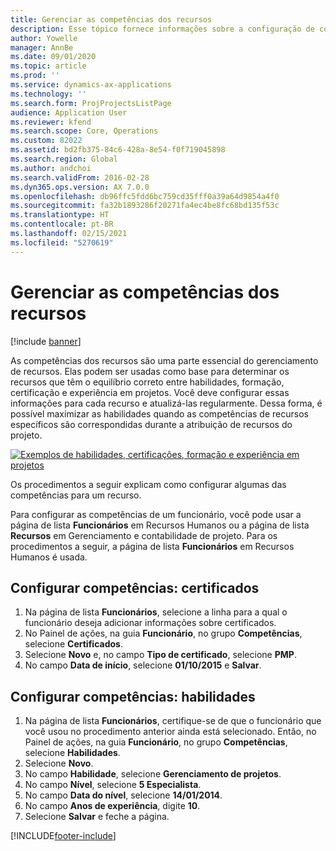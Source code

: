 ```yaml
---
title: Gerenciar as competências dos recursos
description: Esse tópico fornece informações sobre a configuração de competências para recursos do projeto.
author: Yowelle
manager: AnnBe
ms.date: 09/01/2020
ms.topic: article
ms.prod: ''
ms.service: dynamics-ax-applications
ms.technology: ''
ms.search.form: ProjProjectsListPage
audience: Application User
ms.reviewer: kfend
ms.search.scope: Core, Operations
ms.custom: 82022
ms.assetid: bd2fb375-84c6-428a-8e54-f0f719045898
ms.search.region: Global
ms.author: andchoi
ms.search.validFrom: 2016-02-28
ms.dyn365.ops.version: AX 7.0.0
ms.openlocfilehash: db96ffc5fdd6bc759cd35fff0a39a64d9854a4f0
ms.sourcegitcommit: fa32b1893286f20271fa4ec4be8fc68bd135f53c
ms.translationtype: HT
ms.contentlocale: pt-BR
ms.lasthandoff: 02/15/2021
ms.locfileid: "5270619"
---
```

# <a name="manage-resource-competencies"></a>Gerenciar as competências dos recursos

[!include [banner](../includes/banner.md)]

As competências dos recursos são uma parte essencial do gerenciamento de recursos. Elas podem ser usadas como base para determinar os recursos que têm o equilíbrio correto entre habilidades, formação, certificação e experiência em projetos. Você deve configurar essas informações para cada recurso e atualizá-las regularmente. Dessa forma, é possível maximizar as habilidades quando as competências de recursos específicos são correspondidas durante a atribuição de recursos do projeto.

[![Exemplos de habilidades, certificações, formação e experiência em projetos](./media/projectresourcing06-1024x383.jpg)](./media/projectresourcing06.jpg)

Os procedimentos a seguir explicam como configurar algumas das competências para um recurso.

Para configurar as competências de um funcionário, você pode usar a página de lista **Funcionários** em Recursos Humanos ou a página de lista **Recursos** em Gerenciamento e contabilidade de projeto. Para os procedimentos a seguir, a página de lista **Funcionários** em Recursos Humanos é usada.

## <a name="set-up-competencies-certificates"></a>Configurar competências: certificados

1. Na página de lista **Funcionários**, selecione a linha para a qual o funcionário deseja adicionar informações sobre certificados.
2. No Painel de ações, na guia **Funcionário**, no grupo **Competências**, selecione **Certificados**.
3. Selecione **Novo** e, no campo **Tipo de certificado**, selecione **PMP**.
4. No campo **Data de início**, selecione **01/10/2015** e **Salvar**.

## <a name="set-up-competencies-skills"></a>Configurar competências: habilidades

1. Na página de lista **Funcionários**, certifique-se de que o funcionário que você usou no procedimento anterior ainda está selecionado. Então, no Painel de ações, na guia **Funcionário**, no grupo **Competências**, selecione **Habilidades**.
2. Selecione **Novo**.
3. No campo **Habilidade**, selecione **Gerenciamento de projetos**.
4. No campo **Nível**, selecione **5 Especialista**.
5. No campo **Data do nível**, selecione **14/01/2014**.
6. No campo **Anos de experiência**, digite **10**.
7. Selecione **Salvar** e feche a página.


[!INCLUDE[footer-include](../includes/footer-banner.md)]
